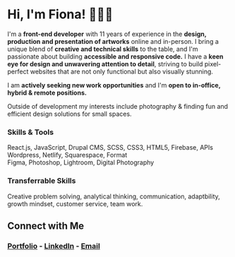 # Hi, I'm Fiona! 👩🏻‍💻

I'm a **front-end developer** with 11 years of experience in the **design, production and presentation of artworks** online and in-person. I bring a unique blend of **creative and technical skills** to the table, and I'm passionate about building **accessible and responsive code.** I have a **keen eye for design and unwavering attention to detail**, striving to build pixel-perfect websites that are not only functional but also visually stunning. 

I am **actively seeking new work opportunities** and I'm **open to in-office, hybrid & remote positions.**

Outside of development my interests include photography & finding fun and efficient design solutions for small spaces.

### Skills & Tools
React.js, JavaScript, Drupal CMS, SCSS, CSS3, HTML5, Firebase, APIs <br>
Wordpress, Netlify, Squarespace, Format <br>
Figma, Photoshop, Lightroom, Digital Photography

### Transferrable Skills
Creative problem solving, analytical thinking, communication, adaptbility, growth mindset, customer service, team work. 

## Connect with Me
### <p><a href="https://freemark.dev">Portfolio</a> - <a href="https://www.linkedin.com/in/fiona-freemark/">LinkedIn</a> - <a href="mailto:freemark.dev@gmail.com">Email</a></p>
